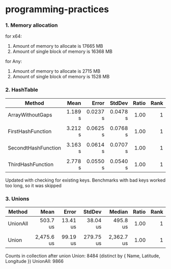 # programming-practices
### 1. Memory allocation

  for x64:
  1. Amount of memory to allocate is 17665 MB
  2. Amount of single block of memory is 16368 MB

  for Any:
  1. Amount of memory to allocate is 2715 MB
  2. Amount of single block of memory is 1528 MB


### 2. HashTable

|              Method |    Mean |    Error |   StdDev | Ratio | Rank |
|-------------------- |--------:|---------:|---------:|------:|-----:|
|    ArrayWithoutGaps | 1.189 s | 0.0237 s | 0.0478 s |  1.00 |    1 |
|                     |         |          |          |       |      |
|   FirstHashFunction | 3.212 s | 0.0625 s | 0.0768 s |  1.00 |    1 |
|                     |         |          |          |       |      |
| SecondtHashFunction | 3.163 s | 0.0614 s | 0.0707 s |  1.00 |    1 |
|                     |         |          |          |       |      |
|   ThirdHashFunction | 2.778 s | 0.0550 s | 0.0540 s |  1.00 |    1 |

Updated with checking for existing keys. Benchmarks with bad keys worked too long, so it was skipped


### 3. Unions

|   Method |       Mean |    Error |    StdDev |     Median | Ratio | Rank |
|--------- |-----------:|---------:|----------:|-----------:|------:|-----:|
| UnionAll |   503.7 us | 13.41 us |  38.04 us |   495.8 us |  1.00 |    1 |
|          |            |          |           |            |       |      |
|    Union | 2,475.6 us | 99.19 us | 279.75 us | 2,362.7 us |  1.00 |    1 |

Counts in collection after union
Union: 8484 (distinct by { Name, Latitude, Longitude }) 
UnionAll: 9866
